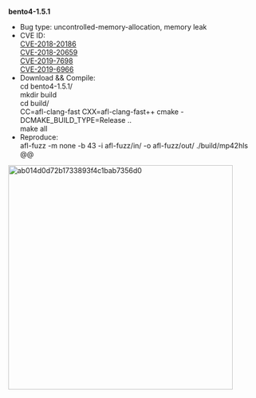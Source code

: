 **bento4-1.5.1**
* Bug type: uncontrolled-memory-allocation, memory leak    
* CVE ID:    
[CVE-2018-20186](https://cve.mitre.org/cgi-bin/cvename.cgi?name=CVE-2018-20186)     
[CVE-2018-20659](https://cve.mitre.org/cgi-bin/cvename.cgi?name=CVE-2018-20659)    
[CVE-2019-7698](https://cve.mitre.org/cgi-bin/cvename.cgi?name=CVE-2019-7698)    
[CVE-2019-6966](https://cve.mitre.org/cgi-bin/cvename.cgi?name=CVE-2019-6966)    
* Download && Compile:    
cd bento4-1.5.1/    
mkdir build    
cd build/    
CC=afl-clang-fast CXX=afl-clang-fast++ cmake -DCMAKE_BUILD_TYPE=Release ..    
make all
* Reproduce:    
afl-fuzz -m none -b 43 -i afl-fuzz/in/ -o afl-fuzz/out/ ./build/mp42hls @@    

<img width="450" alt="ab014d0d72b1733893f4c1bab7356d0" src="https://user-images.githubusercontent.com/76025773/201921777-0d13232c-c4cb-4579-a4cc-71be7f0fc095.png">
